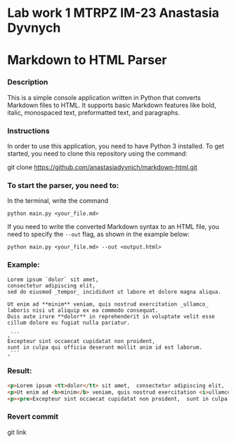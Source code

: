 # Lab work 1 MTRPZ IM-23 Anastasia Dyvnych

# Markdown to HTML Parser

### Description

This is a simple console application written in Python that converts Markdown files to HTML. It supports basic Markdown features like bold, italic, monospaced text, preformatted text, and paragraphs.

### Instructions

In order to use this application, you need to have Python 3 installed. To get started, you need to clone this repository using the command:

git clone https://github.com/anastasiadyvnich/markdown-html.git

### To start the parser, you need to:

In the terminal, write the command
```
python main.py <your_file.md>
```

If you need to write the converted Markdown syntax to an HTML file, you need to specify the `--out` flag, as shown in the example below:

```
python main.py <your_file.md> --out <output.html>
```

### Example:

```
Lorem ipsum `dolor` sit amet, 
consectetur adipiscing elit, 
sed do eiusmod _tempor_ incididunt ut labore et dolore magna aliqua.

Ut enim ad **minim** veniam, quis nostrud exercitation _ullamco_ laboris nisi ut aliquip ex ea commodo consequat. 
Duis aute irure **dolor** in reprehenderit in voluptate velit esse cillum dolore eu fugiat nulla pariatur. 

,```
Excepteur sint occaecat cupidatat non proident, 
sunt in culpa qui officia deserunt mollit anim id est laborum.
,```
```

### Result:

```html
<p>Lorem ipsum <tt>dolor</tt> sit amet,  consectetur adipiscing elit,  sed do eiusmod <i>tempor</i> incididunt ut labore et dolore magna aliqua.</p>
<p>Ut enim ad <b>minim</b> veniam, quis nostrud exercitation <i>ullamco</i> laboris nisi ut aliquip ex ea commodo consequat.  Duis aute irure <b>dolor</b> in reprehenderit in voluptate velit esse cillum dolore eu fugiat nulla pariatur. </p>
<p><pre>Excepteur sint occaecat cupidatat non proident,  sunt in culpa qui officia deserunt mollit anim id est laborum.</pre></p>
```

### Revert commit

git link